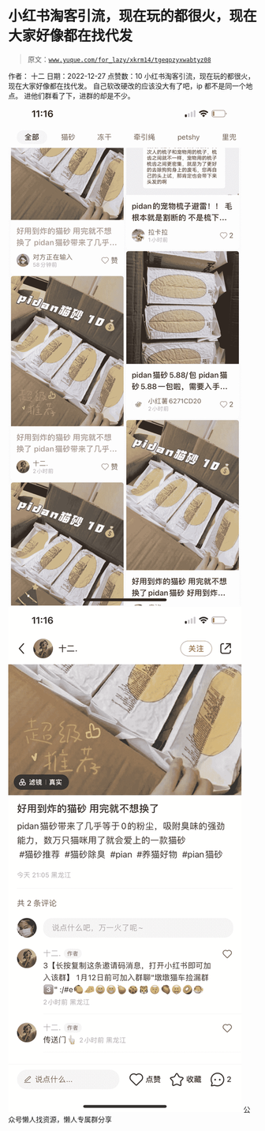 # 小红书淘客引流，现在玩的都很火，现在大家好像都在找代发

> 原文：[`www.yuque.com/for_lazy/xkrm14/tgeqpzyxwabtyz08`](https://www.yuque.com/for_lazy/xkrm14/tgeqpzyxwabtyz08)

<ne-p id="uf14d8233" data-lake-id="uf14d8233"><ne-text id="ud4af8604">作者： 十二</ne-text></ne-p> <ne-p id="uc058921c" data-lake-id="uc058921c"><ne-text id="ufd5686a4">日期：2022-12-27</ne-text></ne-p> <ne-p id="u7d978fbc" data-lake-id="u7d978fbc"><ne-text id="u70636c94">点赞数：</ne-text><ne-text id="u7cef090d" ne-bold="true">10</ne-text></ne-p> <ne-hole id="ue377f189" data-lake-id="ue377f189"><ne-card data-card-name="hr" data-card-type="block" id="YmvgO" data-event-boundary="card"><ne-p id="u5b072feb" data-lake-id="u5b072feb"><ne-text id="u0c2ff9df">小红书淘客引流，现在玩的都很火，现在大家好像都在找代发。</ne-text> <ne-text id="ubdcbac06">自己软改硬改的应该没大有了吧，ip 都不是同一个地点。</ne-text> <ne-text id="u0d59212e">进他们群看了下，进群的却是不少。</ne-text></ne-p> <ne-p id="u3203583a" data-lake-id="u3203583a"><ne-card data-card-name="image" data-card-type="inline" id="DfVon" data-event-boundary="card">![](img/01268e4a63330ac8dd6363a7a5648bad.png)</ne-card></ne-p> <ne-p id="u7be4eff4" data-lake-id="u7be4eff4"><ne-card data-card-name="image" data-card-type="inline" id="ARHMu" data-event-boundary="card">![](img/29d7c6d9bbe4e6aa284eeb0954931fe1.png)</ne-card></ne-p> <ne-hole id="u1a47caf1" data-lake-id="u1a47caf1"><ne-card data-card-name="hr" data-card-type="block" id="WJ6bt" data-event-boundary="card"><ne-p id="uf3b26c87" data-lake-id="uf3b26c87"><ne-text id="u85988627">公众号懒人找资源，懒人专属群分享</ne-text></ne-p></ne-card></ne-hole></ne-card></ne-hole>
